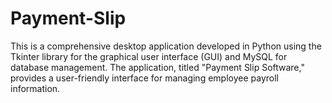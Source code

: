 # Payment-Slip
This is a comprehensive desktop application developed in Python using the Tkinter library for the graphical user interface (GUI) and MySQL for database management. The application, titled "Payment Slip Software," provides a user-friendly interface for managing employee payroll information.
